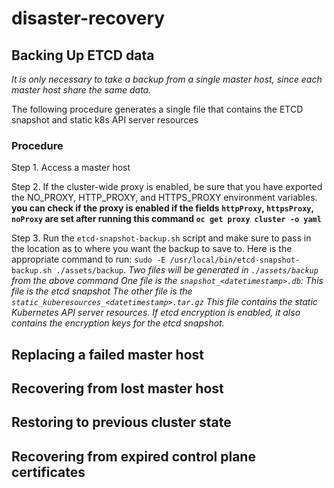 # disaster-recovery

## Backing Up ETCD data

*It is only necessary to take a backup from a single master host, since each master host share the same data.*

The following procedure generates a single file that contains the ETCD snapshot and static k8s API server resources

### Procedure

Step 1. Access a master host

Step 2. If the cluster-wide proxy is enabled, be sure that you have exported the NO_PROXY, HTTP_PROXY, and HTTPS_PROXY environment variables.
**you can check if the proxy is enabled if the fields ```httpProxy```, ```httpsProxy```, ```noProxy``` are set after running this command ```oc get proxy cluster -o yaml```**

Step 3. Run the ```etcd-snapshot-backup.sh``` script and make sure to pass in the location as to where you want the backup to save to. Here is the appropriate command to run: ```sudo -E /usr/local/bin/etcd-snapshot-backup.sh ./assets/backup```.
*Two files will be generated in ```./assets/backup```  from the above command*
*One file is the ```snapshot_<datetimestamp>.db```: This file is the etcd snapshot*
*The other file is the ```static_kuberesources_<datetimestamp>.tar.gz``` This file contains the static Kubernetes API server resources. If etcd encryption is enabled, it also contains the encryption keys for the etcd snapshot.*


## Replacing a failed master host


## Recovering from lost master host

## Restoring to previous cluster state

## Recovering from expired control plane certificates
